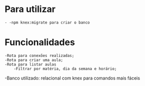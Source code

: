 # Para utilizar
    - -npm knex:migrate para criar o banco

# Funcionalidades
    -Rota para conexões realizadas;
    -Rota para criar uma aula;
    -Rota para listar aulas
        -Filtrar por matéria, dia da semana e horário;
         
-Banco utilizado: relacional com knex para comandos mais fáceis
